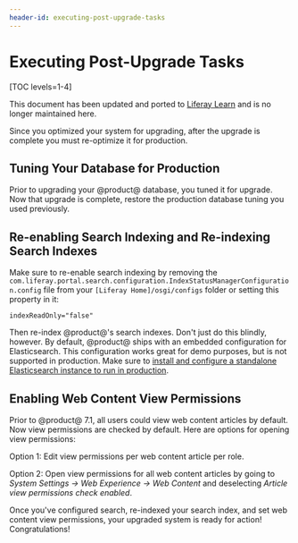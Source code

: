 ```yaml
---
header-id: executing-post-upgrade-tasks
---
```


# Executing Post-Upgrade Tasks

[TOC levels=1-4]

<aside class="alert alert-info">
  <span class="wysiwyg-color-blue120"> This document has been updated and ported to <a href="https://learn.liferay.com/dxp-7.x/installation-and-upgrades/upgrading-liferay-dxp/upgrade-basics/post-upgrade-considerations.html">Liferay Learn</a> and is no longer maintained here.</span>
</aside>

Since you optimized your system for upgrading, after the upgrade is complete
you must re-optimize it for production. 

## Tuning Your Database for Production 

Prior to upgrading your @product@ database, you tuned it for upgrade. Now that
upgrade is complete, restore the production database tuning you used previously.

## Re-enabling Search Indexing and Re-indexing Search Indexes

Make sure to re-enable search indexing by removing the
`com.liferay.portal.search.configuration.IndexStatusManagerConfiguration.config`
file from your `[Liferay Home]/osgi/configs` folder or setting this property in
it: 

```properties
indexReadOnly="false"
```

Then re-index @product@'s search indexes. Don't just do this blindly,
however. By default, @product@ ships with an embedded configuration for
Elasticsearch. This configuration works great for demo purposes, but is not
supported in production. Make sure to
[install and configure a standalone Elasticsearch instance to run in production](/docs/7-2/deploy/-/knowledge_base/d/installing-elasticsearch).

## Enabling Web Content View Permissions

Prior to @product@ 7.1, all users could view web content articles by default.
Now view permissions are checked by default. Here are options for opening view
permissions:

Option 1: Edit view permissions per web content article per role. 

Option 2: Open view permissions for all web content articles by going to
*System Settings &rarr; Web Experience &rarr; Web Content* and deselecting
*Article view permissions check enabled*. 

Once you've configured search, re-indexed your search index, and set web content
view permissions, your upgraded system is ready for action! Congratulations! 

